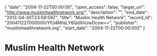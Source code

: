 {
  "date": "2004-11-22T00:00:00", 
  "open_access": false, 
  "target_url": "http://www.muslimhealthnetwork.org/", 
  "description": "", 
  "end_date": "2013-04-30T23:59:59Z", 
  "title": "Muslim Health Network", 
  "record_id": "20041122T000000/YFji4NtlsLY6QdXhUwDcow==", 
  "publisher": "muslimhealthnetwork.org", 
  "start_date": "2004-11-22T00:00:00Z"
}

# Muslim Health Network

